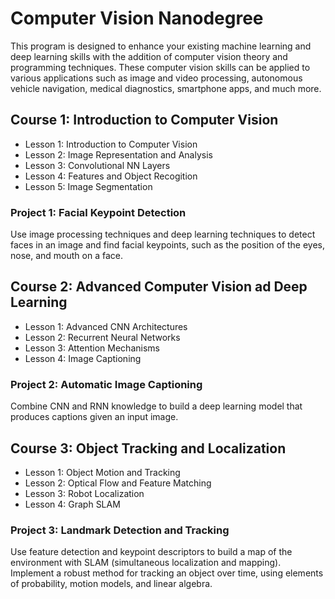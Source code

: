 # Computer Vision Nanodegree

This program is designed to enhance your existing machine learning and deep learning skills with the addition of computer vision theory and programming techniques. These computer vision skills can be applied to various applications such as image and video processing, autonomous vehicle navigation, medical
diagnostics, smartphone apps, and much more.


## Course 1: Introduction to Computer Vision

- Lesson 1:  Introduction to Computer Vision
- Lesson 2: Image Representation and Analysis
- Lesson 3: Convolutional NN Layers
- Lesson 4: Features and Object Recogition
- Lesson 5: Image Segmentation

### Project 1: Facial Keypoint Detection
Use image processing techniques and deep learning techniques to detect faces in an image and find facial keypoints, such as the position of the eyes, nose, and mouth on a face.

## Course 2: Advanced Computer Vision ad Deep Learning

- Lesson 1: Advanced CNN Architectures
- Lesson 2: Recurrent Neural Networks
- Lesson 3: Attention Mechanisms
- Lesson 4: Image Captioning

### Project 2: Automatic Image Captioning
Combine CNN and RNN knowledge to build a deep learning model that produces captions given an input image.

## Course 3: Object Tracking and Localization

- Lesson 1: Object Motion and Tracking
- Lesson 2: Optical Flow and Feature Matching
- Lesson 3: Robot Localization
- Lesson 4: Graph SLAM

### Project 3: Landmark Detection and Tracking
Use feature detection and keypoint descriptors to build a map of the environment with SLAM (simultaneous localization and mapping). Implement a robust method for tracking an object over time, using elements of probability, motion models, and linear algebra.
